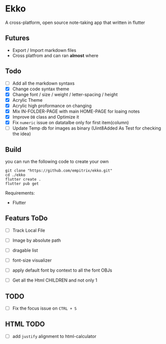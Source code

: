 # Ekko
A cross-platform, open source note-taking app that written in flutter


## Futures
- Export / Import markdown files
- Cross platfrom and can ran **almost** where

## Todo
- [ ] Add all the markdown syntaxs
- [x] Change code syntax theme
- [x] Change font / size / weight / letter-spacing / height
- [x] Acrylic Theme
- [x] Acrylic high proformance on changing
- [x] Mix IN-FOLDER-PAGE with main HOME-PAGE for loaing notes
- [x] Improve `DB` class and Optimize it
- [x] Fix `numeric` issue on datatalbe only for first item(column)
- [ ] Update Temp db for images as binary (Uint8Added As Test for checking the idea)

## Build
you can run the following code to create your own
```shell
git clone "https://github.com/empitrix/ekko.git"
cd ./ekko
flutter create .
flutter pub get
```
Requirements:
- Flutter

## Featurs ToDo
- [ ] Track Local File
- [ ] Image by absolute path
- [ ] dragable list
- [ ] font-size visualizer
- [ ] apply default font by context to all the font OBJs
- [ ] Get all the Html CHILDREN and not only 1



## TODO
- [ ] Fix the focus issue on `CTRL + S`




## HTML TODO
- [ ] add `justify` alignment to html-calculator
